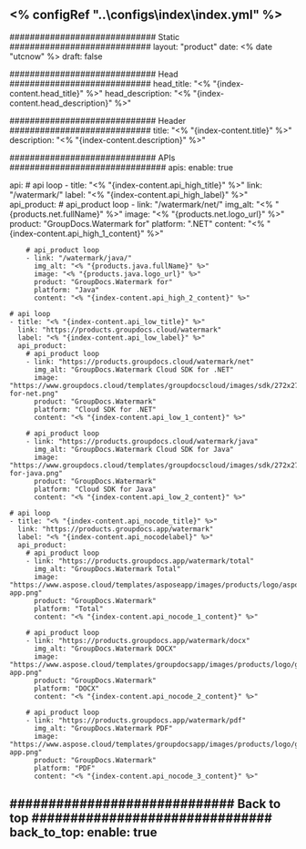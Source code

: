 <% configRef "..\\configs\\index\\index.yml" %>
---
############################# Static ############################
layout: "product"
date:  <% date "utcnow" %>
draft: false

############################# Head ############################
head_title: "<% "{index-content.head_title}" %>"
head_description: "<% "{index-content.head_description}" %>"

############################# Header ############################
title: "<% "{index-content.title}" %>"
description: "<% "{index-content.description}" %>"

############################# APIs ###############################
apis:
  enable: true

  api:
    # api loop
    - title: "<% "{index-content.api_high_title}" %>"
      link: "/watermark/"
      label: "<% "{index-content.api_high_label}" %>"
      api_product:
        # api_product loop
        - link: "/watermark/net/"
          img_alt: "<% "{products.net.fullName}" %>"
          image: "<% "{products.net.logo_url}" %>"
          product: "GroupDocs.Watermark for"
          platform: ".NET"
          content: "<% "{index-content.api_high_1_content}" %>"

        # api_product loop
        - link: "/watermark/java/"
          img_alt: "<% "{products.java.fullName}" %>"
          image: "<% "{products.java.logo_url}" %>"
          product: "GroupDocs.Watermark for"
          platform: "Java"
          content: "<% "{index-content.api_high_2_content}" %>"

    # api loop
    - title: "<% "{index-content.api_low_title}" %>"
      link: "https://products.groupdocs.cloud/watermark"
      label: "<% "{index-content.api_low_label}" %>"
      api_product:
        # api_product loop
        - link: "https://products.groupdocs.cloud/watermark/net"
          img_alt: "GroupDocs.Watermark Cloud SDK for .NET"
          image: "https://www.groupdocs.cloud/templates/groupdocscloud/images/sdk/272x272/groupdocs_watermark-for-net.png"
          product: "GroupDocs.Watermark"
          platform: "Cloud SDK for .NET"
          content: "<% "{index-content.api_low_1_content}" %>"

        # api_product loop
        - link: "https://products.groupdocs.cloud/watermark/java"
          img_alt: "GroupDocs.Watermark Cloud SDK for Java"
          image: "https://www.groupdocs.cloud/templates/groupdocscloud/images/sdk/272x272/groupdocs_watermark-for-java.png"
          product: "GroupDocs.Watermark"
          platform: "Cloud SDK for Java"
          content: "<% "{index-content.api_low_2_content}" %>"

    # api loop
    - title: "<% "{index-content.api_nocode_title}" %>"
      link: "https://products.groupdocs.app/watermark"
      label: "<% "{index-content.api_nocodelabel}" %>"
      api_product:
        # api_product loop
        - link: "https://products.groupdocs.app/watermark/total"
          img_alt: "GroupDocs.Watermark Total"
          image: "https://www.aspose.cloud/templates/asposeapp/images/products/logo/aspose_watermark-app.png"
          product: "GroupDocs.Watermark"
          platform: "Total"
          content: "<% "{index-content.api_nocode_1_content}" %>"

        # api_product loop
        - link: "https://products.groupdocs.app/watermark/docx"
          img_alt: "GroupDocs.Watermark DOCX"
          image: "https://www.aspose.cloud/templates/groupdocsapp/images/products/logo/groupdocs_words-app.png"
          product: "GroupDocs.Watermark"
          platform: "DOCX"
          content: "<% "{index-content.api_nocode_2_content}" %>"

        # api_product loop
        - link: "https://products.groupdocs.app/watermark/pdf"
          img_alt: "GroupDocs.Watermark PDF"
          image: "https://www.aspose.cloud/templates/groupdocsapp/images/products/logo/groupdocs_pdf-app.png"
          product: "GroupDocs.Watermark"
          platform: "PDF"
          content: "<% "{index-content.api_nocode_3_content}" %>"

############################# Back to top ###############################
back_to_top:
  enable: true
---